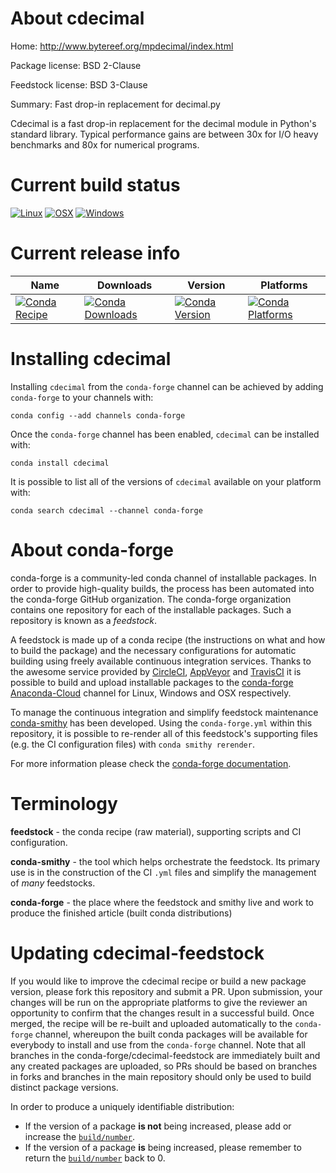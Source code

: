 About cdecimal
==============

Home: http://www.bytereef.org/mpdecimal/index.html

Package license: BSD 2-Clause

Feedstock license: BSD 3-Clause

Summary: Fast drop-in replacement for decimal.py

Cdecimal is a fast drop-in replacement for the decimal module in
Python's standard library. Typical performance gains are between 30x
for I/O heavy benchmarks and 80x for numerical programs.


Current build status
====================

[![Linux](https://img.shields.io/circleci/project/github/conda-forge/cdecimal-feedstock/master.svg?label=Linux)](https://circleci.com/gh/conda-forge/cdecimal-feedstock)
[![OSX](https://img.shields.io/travis/conda-forge/cdecimal-feedstock/master.svg?label=macOS)](https://travis-ci.org/conda-forge/cdecimal-feedstock)
[![Windows](https://img.shields.io/appveyor/ci/conda-forge/cdecimal-feedstock/master.svg?label=Windows)](https://ci.appveyor.com/project/conda-forge/cdecimal-feedstock/branch/master)

Current release info
====================

| Name | Downloads | Version | Platforms |
| --- | --- | --- | --- |
| [![Conda Recipe](https://img.shields.io/badge/recipe-cdecimal-green.svg)](https://anaconda.org/conda-forge/cdecimal) | [![Conda Downloads](https://img.shields.io/conda/dn/conda-forge/cdecimal.svg)](https://anaconda.org/conda-forge/cdecimal) | [![Conda Version](https://img.shields.io/conda/vn/conda-forge/cdecimal.svg)](https://anaconda.org/conda-forge/cdecimal) | [![Conda Platforms](https://img.shields.io/conda/pn/conda-forge/cdecimal.svg)](https://anaconda.org/conda-forge/cdecimal) |

Installing cdecimal
===================

Installing `cdecimal` from the `conda-forge` channel can be achieved by adding `conda-forge` to your channels with:

```
conda config --add channels conda-forge
```

Once the `conda-forge` channel has been enabled, `cdecimal` can be installed with:

```
conda install cdecimal
```

It is possible to list all of the versions of `cdecimal` available on your platform with:

```
conda search cdecimal --channel conda-forge
```


About conda-forge
=================

conda-forge is a community-led conda channel of installable packages.
In order to provide high-quality builds, the process has been automated into the
conda-forge GitHub organization. The conda-forge organization contains one repository
for each of the installable packages. Such a repository is known as a *feedstock*.

A feedstock is made up of a conda recipe (the instructions on what and how to build
the package) and the necessary configurations for automatic building using freely
available continuous integration services. Thanks to the awesome service provided by
[CircleCI](https://circleci.com/), [AppVeyor](http://www.appveyor.com/)
and [TravisCI](https://travis-ci.org/) it is possible to build and upload installable
packages to the [conda-forge](https://anaconda.org/conda-forge)
[Anaconda-Cloud](http://docs.anaconda.org/) channel for Linux, Windows and OSX respectively.

To manage the continuous integration and simplify feedstock maintenance
[conda-smithy](http://github.com/conda-forge/conda-smithy) has been developed.
Using the ``conda-forge.yml`` within this repository, it is possible to re-render all of
this feedstock's supporting files (e.g. the CI configuration files) with ``conda smithy rerender``.

For more information please check the [conda-forge documentation](https://conda-forge.org/docs/).

Terminology
===========

**feedstock** - the conda recipe (raw material), supporting scripts and CI configuration.

**conda-smithy** - the tool which helps orchestrate the feedstock.
                   Its primary use is in the construction of the CI ``.yml`` files
                   and simplify the management of *many* feedstocks.

**conda-forge** - the place where the feedstock and smithy live and work to
                  produce the finished article (built conda distributions)


Updating cdecimal-feedstock
===========================

If you would like to improve the cdecimal recipe or build a new
package version, please fork this repository and submit a PR. Upon submission,
your changes will be run on the appropriate platforms to give the reviewer an
opportunity to confirm that the changes result in a successful build. Once
merged, the recipe will be re-built and uploaded automatically to the
`conda-forge` channel, whereupon the built conda packages will be available for
everybody to install and use from the `conda-forge` channel.
Note that all branches in the conda-forge/cdecimal-feedstock are
immediately built and any created packages are uploaded, so PRs should be based
on branches in forks and branches in the main repository should only be used to
build distinct package versions.

In order to produce a uniquely identifiable distribution:
 * If the version of a package **is not** being increased, please add or increase
   the [``build/number``](http://conda.pydata.org/docs/building/meta-yaml.html#build-number-and-string).
 * If the version of a package **is** being increased, please remember to return
   the [``build/number``](http://conda.pydata.org/docs/building/meta-yaml.html#build-number-and-string)
   back to 0.